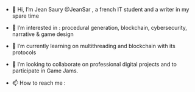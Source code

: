 - 👋 Hi, I’m  Jean Saury @JeanSar , a french IT student and a writer in my spare time

- 👀 I’m interested in : procedural generation, blockchain, cybersecurity, narrative & game design

- 🌱 I’m currently learning on multithreading and blockchain with its protocols

- 💞️ I’m looking to collaborate on professional digital projects and to participate in Game Jams. 

- 📫 How to reach me : 



<!---
JeanSar/JeanSar is a ✨ special ✨ repository because its `README.md` (this file) appears on your GitHub profile.
You can click the Preview link to take a look at your changes.
--->
